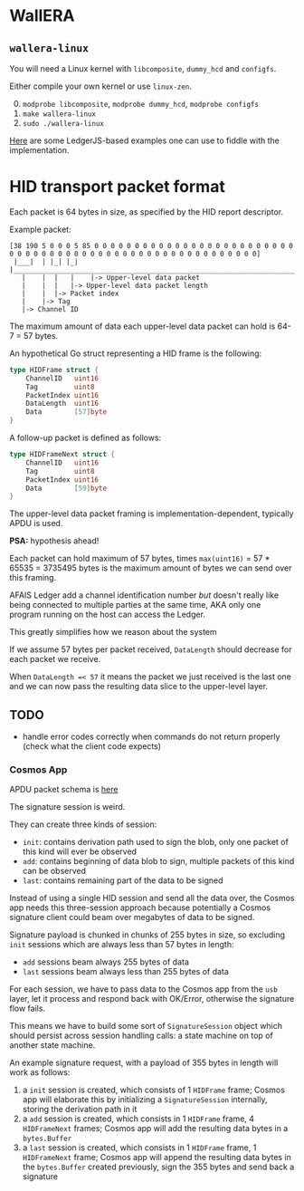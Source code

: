 # WallERA

## `wallera-linux`

You will need a Linux kernel with `libcomposite`, `dummy_hcd` and `configfs`.

Either compile your own kernel or use `linux-zen`.

0. `modprobe libcomposite`, `modprobe dummy_hcd`, `modprobe configfs`
1. `make wallera-linux`
2. `sudo ./wallera-linux`

[Here](https://github.com/wallera-computer/ledgerjs-examples) are some LedgerJS-based examples one can use to fiddle with the implementation.

# HID transport packet format

Each packet is 64 bytes in size, as specified by the HID report descriptor.

Example packet:

```
[38 190 5 0 0 0 5 85 0 0 0 0 0 0 0 0 0 0 0 0 0 0 0 0 0 0 0 0 0 0 0 0 0 0 0 0 0 0 0 0 0 0 0 0 0 0 0 0 0 0 0 0 0 0 0 0 0 0 0 0 0 0 0 0]
 |___|  | |_| |_|  |________________________________________________________________________________________________________________|
   |    |  |   |	|-> Upper-level data packet
   |	|  |   |-> Upper-level data packet length
   |	|  |-> Packet index
   |	|-> Tag
   |-> Channel ID
```

The maximum amount of data each upper-level data packet can hold is 64-7 = 57 bytes.

An hypothetical Go struct representing a HID frame is the following:

```go
type HIDFrame struct {
	ChannelID   uint16
	Tag         uint8
	PacketIndex uint16
	DataLength  uint16
	Data        [57]byte
}
```

A follow-up packet is defined as follows:

```go
type HIDFrameNext struct {
	ChannelID   uint16
	Tag         uint8
	PacketIndex uint16
	Data        [59]byte
}
```

The upper-level data packet framing is implementation-dependent, typically APDU is used.

**PSA:** hypothesis ahead!

Each packet can hold maximum of 57 bytes, times `max(uint16)` = 57 * 65535 = 3735495 bytes is the maximum amount of bytes we can send over this framing.

AFAIS Ledger add a channel identification number _but_ doesn't really like being connected to multiple parties at the same time, AKA only one program running on the host can access the Ledger.

This greatly simplifies how we reason about the system

If we assume 57 bytes per packet received, `DataLength` should decrease for each packet we receive. 

When `DataLength =< 57` it means the packet we just received is the last one and we can now pass the resulting data slice to the upper-level layer.

## TODO
 - handle error codes correctly when commands do not return properly (check what the client code expects)

### Cosmos App

APDU packet schema is [here](https://github.com/LedgerHQ/app-cosmos/blob/master/docs/APDUSPEC.md)

The signature session is weird.

They can create three kinds of session:
 - `init`: contains derivation path used to sign the blob, only one packet of this kind will ever be observed
 - `add`: contains beginning of data blob to sign, multiple packets of this kind can be observed
 - `last`: contains remaining part of the data to be signed

Instead of using a single HID session and send all the data over, the Cosmos app needs this three-session approach because potentially a Cosmos signature client could beam over megabytes of data to be signed.

Signature payload is chunked in chunks of 255 bytes in size, so excluding `init` sessions which are always less than 57 bytes in length:
 - `add` sessions beam always 255 bytes of data
 - `last` sessions beam always less than 255 bytes of data

For each session, we have to pass data to the Cosmos app from the `usb` layer, let it process and respond back with OK/Error, otherwise the signature flow fails.

This means we have to build some sort of `SignatureSession` object which should persist across session handling calls: a state machine on top of another state machine.

An example signature request, with a payload of 355 bytes in length will work as follows:
 1. a `init` session is created, which consists of 1 `HIDFrame` frame; Cosmos app will elaborate this by initializing a `SignatureSession` internally, storing the derivation path in it
 2. a `add` session is created, which consists in 1 `HIDFrame` frame, 4 `HIDFrameNext` frames; Cosmos app will add the resulting data bytes in a `bytes.Buffer`
 3. a `last` session is created, which consists in 1 `HIDFrame` frame,  1 `HIDFrameNext` frame; Cosmos app will append the resulting data bytes in the `bytes.Buffer` created previously, sign the 355 bytes and send back a signature